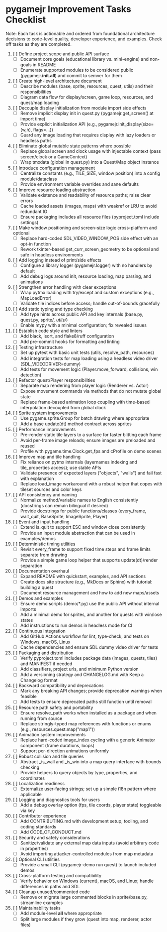 # pygamejr Improvement Tasks Checklist

Note: Each task is actionable and ordered from foundational architecture decisions to code-level quality, developer experience, and examples. Check off tasks as they are completed.

1. [ ] Define project scope and public API surface
   - [ ] Document core goals (educational library vs. mini-engine) and non-goals in README
   - [ ] Enumerate supported modules to be considered public (pygamejr.__init__.__all__) and commit to semver for them
2. [ ] Create high-level architecture document
   - [ ] Describe modules (base, sprite, resources, quest, utils) and their responsibilities
   - [ ] Diagram data flow for display/screen, game loop, resources, and quest/map loading
3. [ ] Decouple display initialization from module import side effects
   - [ ] Remove implicit display init in quest.py (pygamejr.get_screen() at import time)
   - [ ] Provide explicit initialization API (e.g., pygamejr.init_display(size=(w,h), flags=...))
   - [ ] Guard any image loading that requires display with lazy loaders or headless paths
4. [ ] Eliminate global mutable state patterns where possible
   - [ ] Replace global screen and clock usage with injectable context (pass screen/clock or a GameContext)
   - [ ] Wrap tmxdata (global in quest.py) into a Quest/Map object instance
5. [ ] Introduce configuration management
   - [ ] Centralize constants (e.g., TILE_SIZE, window position) into a config module/dataclass
   - [ ] Provide environment variable overrides and sane defaults
6. [ ] Improve resource loading abstraction
   - [ ] Validate existence and readability of resource paths; raise clear errors
   - [ ] Cache loaded assets (images, maps) with weakref or LRU to avoid redundant IO
   - [ ] Ensure packaging includes all resource files (pyproject.toml include settings)
7. [ ] Make window positioning and screen-size logic cross-platform and optional
   - [ ] Replace hard-coded SDL_VIDEO_WINDOW_POS side effect with an opt-in function
   - [ ] Rework tkinter-based get_curr_screen_geometry to be optional and safe in headless environments
8. [ ] Add logging instead of print/side effects
   - [ ] Configure a library logger (pygamejr.logger) with no handlers by default
   - [ ] Add debug logs around init, resource loading, map parsing, and animations
9. [ ] Strengthen error handling with clear exceptions
   - [ ] Wrap pytmx loading with try/except and custom exceptions (e.g., MapLoadError)
   - [ ] Validate tile indices before access; handle out-of-bounds gracefully
10. [ ] Add static typing and type checking
    - [ ] Add type hints across public API and key internals (base.py, quest.py, sprite/*, utils/*)
    - [ ] Enable mypy with a minimal configuration; fix revealed issues
11. [ ] Establish code style and linters
    - [ ] Add black, isort, and flake8/ruff configuration
    - [ ] Add pre-commit hooks for formatting and linting
12. [ ] Testing infrastructure
    - [ ] Set up pytest with basic unit tests (utils, resolve_path, resources)
    - [ ] Add integration tests for map loading using a headless video driver (SDL_VIDEODRIVER=dummy)
    - [ ] Add tests for movement logic (Player.move_forward, collisions, win detection)
13. [ ] Refactor quest/Player responsibilities
    - [ ] Separate map rendering from player logic (Renderer vs. Actor)
    - [ ] Expose movement commands via methods that do not mutate global state
    - [ ] Replace frame-based animation loop coupling with time-based interpolation decoupled from global clock
14. [ ] Sprite system improvements
    - [ ] Use pygame.sprite.Group for batch drawing where appropriate
    - [ ] Add a base update(dt) method contract across sprites
15. [ ] Performance improvements
    - [ ] Pre-render static tile layers to a surface for faster blitting each frame
    - [ ] Avoid per-frame image reloads; ensure images are preloaded and reused
    - [ ] Profile with pygame.time.Clock.get_fps and cProfile on demo scenes
16. [ ] Improve map and tile handling
    - [ ] Fix reliance on pytmx internals (layernames indexing and tile_properties access); use stable APIs
    - [ ] Validate presence of expected layers ("objects", "walls") and fail fast with explanation
    - [ ] Replace load_image workaround with a robust helper that copes with tileset sources and color keys
17. [ ] API consistency and naming
    - [ ] Normalize method/variable names to English consistently (docstrings can remain bilingual if desired)
    - [ ] Provide docstrings for public functions/classes (every_frame, wait_quit, BaseSprite, ImageSprite, Player)
18. [ ] Event and input handling
    - [ ] Extend is_quit to support ESC and window close consistently
    - [ ] Provide an input module abstraction that can be used in examples/demos
19. [ ] Deterministic timing utilities
    - [ ] Revisit every_frame to support fixed time steps and frame limits separate from drawing
    - [ ] Provide a simple game loop helper that supports update(dt)/render separation
20. [ ] Documentation overhaul
    - [ ] Expand README with quickstart, examples, and API sections
    - [ ] Create docs site structure (e.g., MkDocs or Sphinx) with tutorial: building a quest
    - [ ] Document resource management and how to add new maps/assets
21. [ ] Demos and examples
    - [ ] Ensure demo scripts (demo/*.py) use the public API without internal imports
    - [ ] Add a minimal demo for sprites, and another for quests with win/lose states
    - [ ] Add instructions to run demos in headless mode for CI
22. [ ] Continuous Integration
    - [ ] Add GitHub Actions workflow for lint, type-check, and tests on Windows, macOS, Linux
    - [ ] Cache dependencies and ensure SDL dummy video driver for tests
23. [ ] Packaging and distribution
    - [ ] Verify pyproject.toml includes package data (images, quests, tiles) and MANIFEST if needed
    - [ ] Add classifiers, project urls, and minimum Python version
    - [ ] Add a versioning strategy and CHANGELOG.md with Keep a Changelog format
24. [ ] Backward compatibility and deprecations
    - [ ] Mark any breaking API changes; provide deprecation warnings when feasible
    - [ ] Add tests to ensure deprecated paths still function until removal
25. [ ] Resource path safety and portability
    - [ ] Ensure resolve_path works when installed as a package and when running from source
    - [ ] Replace stringly-typed map references with functions or enums (e.g., resources.quest.map("map1"))
26. [ ] Animation system improvements
    - [ ] Replace hard-coded image_index cycling with a generic Animator component (frame durations, loops)
    - [ ] Support per-direction animations uniformly
27. [ ] Robust collision and tile queries
    - [ ] Abstract _is_wall and _is_win into a map query interface with bounds checking
    - [ ] Provide helpers to query objects by type, properties, and coordinates
28. [ ] Localization readiness
    - [ ] Externalize user-facing strings; set up a simple i18n pattern where applicable
29. [ ] Logging and diagnostics tools for users
    - [ ] Add a debug overlay option (fps, tile coords, player state) toggleable via key
30. [ ] Contributor experience
    - [ ] Add CONTRIBUTING.md with development setup, tooling, and coding standards
    - [ ] Add CODE_OF_CONDUCT.md
31. [ ] Security and safety considerations
    - [ ] Sanitize/validate any external map data inputs (avoid arbitrary code in properties)
    - [ ] Avoid importing attacker-controlled modules from map metadata
32. [ ] Optional CLI utilities
    - [ ] Provide a small CLI (pygamejr-demo run quest) to launch included demos
33. [ ] Cross-platform testing and compatibility
    - [ ] Verify behavior on Windows (current), macOS, and Linux; handle differences in paths and SDL
34. [ ] Cleanup unused/commented code
    - [ ] Remove or migrate large commented blocks in sprite/base.py, streamline examples
35. [ ] Maintainability tasks
    - [ ] Add module-level __all__ where appropriate
    - [ ] Split large modules if they grow (quest into map, renderer, actor files)

